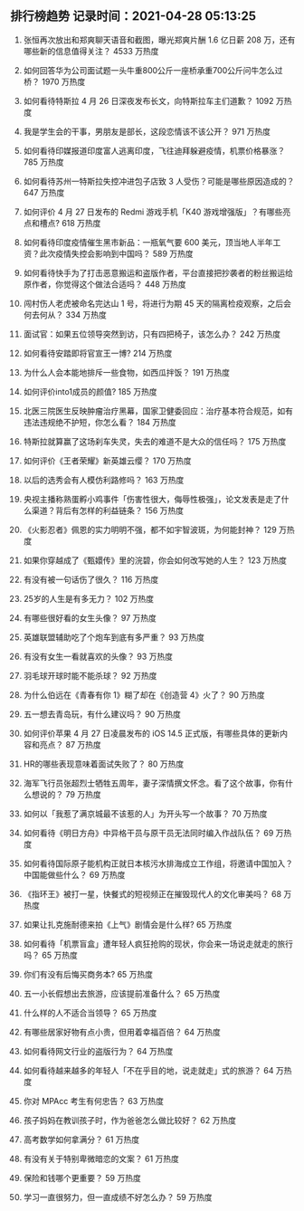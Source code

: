 
## 排行榜趋势 记录时间：2021-04-28 05:13:25
  
  1. 张恒再次放出和郑爽聊天语音和截图，曝光郑爽片酬 1.6 亿日薪 208 万，还有哪些新的信息值得关注？ 4533 万热度
    
  2. 如何回答华为公司面试题一头牛重800公斤一座桥承重700公斤问牛怎么过桥？ 1970 万热度
    
  3. 如何看待特斯拉 4 月 26 日深夜发布长文，向特斯拉车主们道歉？ 1092 万热度
    
  4. 我是学生会的干事，男朋友是部长，这段恋情该不该公开？ 971 万热度
    
  5. 如何看待印媒报道印度富人逃离印度，飞往迪拜躲避疫情，机票价格暴涨？ 785 万热度
    
  6. 如何看待苏州一特斯拉失控冲进包子店致 3 人受伤？可能是哪些原因造成的？ 647 万热度
    
  7. 如何评价 4 月 27 日发布的 Redmi 游戏手机「K40 游戏增强版」？有哪些亮点和槽点? 618 万热度
    
  8. 如何看待印度疫情催生黑市新品：一瓶氧气要 600 美元，顶当地人半年工资？此次疫情失控会影响到中国吗？ 589 万热度
    
  9. 如何看待快手为了打击恶意搬运和盗版作者，平台直接把抄袭者的粉丝搬运给原作者，你觉得这个做法合适吗？ 448 万热度
    
  10. 闯村伤人老虎被命名完达山 1 号，将进行为期 45 天的隔离检疫观察，之后会何去何从？ 334 万热度
    
  11. 面试官：如果五位领导突然到访，只有四把椅子，该怎么办？ 242 万热度
    
  12. 如何看待安踏即将官宣王一博? 214 万热度
    
  13. 为什么人会本能地排斥一些食物，如西瓜拌饭？ 191 万热度
    
  14. 如何评价into1成员的颜值? 185 万热度
    
  15. 北医三院医生反映肿瘤治疗黑幕，国家卫健委回应：治疗基本符合规范，如有违法违规绝不护短，你怎么看？ 184 万热度
    
  16. 特斯拉就算赢了这场刹车失灵，失去的难道不是大众的信任吗？ 175 万热度
    
  17. 如何评价《王者荣耀》新英雄云缨？ 170 万热度
    
  18. 以后的选秀会有人模仿利路修吗？ 163 万热度
    
  19. 央视主播称熟蛋孵小鸡事件「伤害性很大，侮辱性极强」，论文发表是走了什么渠道？背后有怎样的利益链条？ 156 万热度
    
  20. 《火影忍者》佩恩的实力明明不强，都不如宇智波斑，为何能封神？ 129 万热度
    
  21. 如果你穿越成了《甄嬛传》里的浣碧，你会如何改写她的人生？ 123 万热度
    
  22. 有没有被一句话伤了很久？ 116 万热度
    
  23. 25岁的人生是有多无力？ 102 万热度
    
  24. 有哪些很好看的女生头像？ 97 万热度
    
  25. 英雄联盟辅助吃了个炮车到底有多严重？ 93 万热度
    
  26. 有没有女生一看就喜欢的头像？ 93 万热度
    
  27. 羽毛球开球时能不能杀球？ 92 万热度
    
  28. 为什么伯远在《青春有你 1》糊了却在《创造营 4》火了？ 90 万热度
    
  29. 五一想去青岛玩，有什么建议吗？ 90 万热度
    
  30. 如何评价苹果 4 月 27 日凌晨发布的 iOS 14.5 正式版，有哪些具体的更新内容和亮点？ 87 万热度
    
  31. HR的哪些表现意味着面试失败了？ 80 万热度
    
  32. 海军飞行员张超烈士牺牲五周年，妻子深情撰文怀念。看了这个故事，你有什么想说的？ 79 万热度
    
  33. 如何以「我惹了满京城最不该惹的人」为开头写一个故事？ 70 万热度
    
  34. 如何看待《明日方舟》中异格干员与原干员无法同时编入作战队伍？ 69 万热度
    
  35. 如何看待国际原子能机构正就日本核污水排海成立工作组，将邀请中国加入？中国能做些什么？ 69 万热度
    
  36. 《指环王》被打一星，快餐式的短视频正在摧毁现代人的文化审美吗？ 68 万热度
    
  37. 如果让扎克施耐德来拍《上气》剧情会是什么样? 65 万热度
    
  38. 如何看待「机票盲盒」遭年轻人疯狂抢购的现状，你会来一场说走就走的旅行吗？ 65 万热度
    
  39. 你们有没有后悔买商务本? 65 万热度
    
  40. 五一小长假想出去旅游，应该提前准备什么？ 65 万热度
    
  41. 什么样的人不适合当领导？ 65 万热度
    
  42. 有哪些居家好物有点小贵，但用着幸福百倍？ 64 万热度
    
  43. 如何看待网文行业的盗版行为？ 64 万热度
    
  44. 如何看待越来越多的年轻人「不在乎目的地，说走就走」式的旅游？ 64 万热度
    
  45. 你对 MPAcc 考生有何忠告？ 63 万热度
    
  46. 孩子妈妈在教训孩子时，作为爸爸怎么做比较好？ 62 万热度
    
  47. 高考数学如何拿满分？ 61 万热度
    
  48. 有没有关于特别卑微暗恋的文案？ 61 万热度
    
  49. 保险和钱哪个更重要？ 59 万热度
    
  50. 学习一直很努力，但一直成绩不好怎么办？ 59 万热度
    